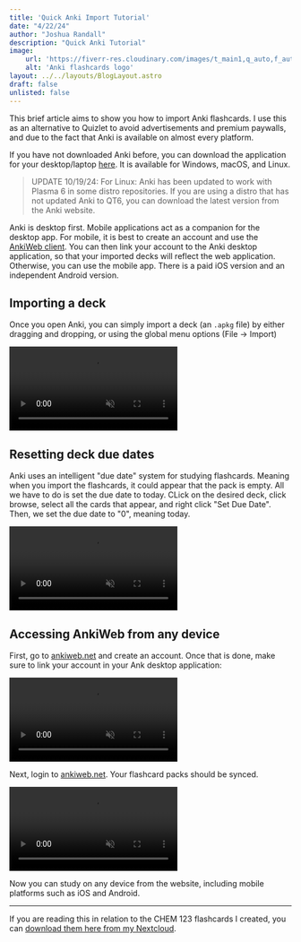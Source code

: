 ```yaml
---
title: 'Quick Anki Import Tutorial'
date: "4/22/24"
author: "Joshua Randall"
description: "Quick Anki Tutorial"
image:
    url: 'https://fiverr-res.cloudinary.com/images/t_main1,q_auto,f_auto,q_auto,f_auto/gigs/291090478/original/fab09b092a43fcfe1aa2e70bfd7000ed47b14fe4/create-customized-anki-cards.png'
    alt: 'Anki flashcards logo'
layout: ../../layouts/BlogLayout.astro
draft: false
unlisted: false
---
```


This brief article aims to show you how to import Anki flashcards. I use this as an alternative to Quizlet to avoid advertisements and premium paywalls, and due to the fact that Anki is available on almost every platform.

If you have not downloaded Anki before, you can download the application for your desktop/laptop [here](https://apps.ankiweb.net/). It is available for Windows, macOS, and Linux.

> UPDATE 10/19/24: For Linux: Anki has been updated to work with Plasma 6 in some distro repositories. If you are using a distro that has not updated Anki to QT6, you can download the latest version from the Anki website.

Anki is desktop first. Mobile applications act as a companion for the desktop app. For mobile, it is best to create an account and use the [AnkiWeb client](https://ankiweb.net/about). You can then link your account to the Anki desktop application, so that your imported decks will reflect the web application. Otherwise, you can use the mobile app. There is a paid iOS version and an independent Android version.

## Importing a deck
Once you open Anki, you can simply import a deck (an `.apkg` file) by either dragging and dropping, or using the global menu options (File -> Import)

<video controls muted>
<source src="/assets/Anki Tutorial/1.mp4" type="video/mp4"></video>

## Resetting deck due dates

Anki uses an intelligent "due date" system for studying flashcards. Meaning when you import the flashcards, it could appear that the pack is empty. All we have to do is set the due date to today. CLick on the desired deck, click browse, select all the cards that appear, and right click "Set Due Date". Then, we set the due date to "0", meaning today.

<video controls muted>
<source src="/assets/Anki Tutorial/2.mp4" type="video/mp4"></video>

## Accessing AnkiWeb from any device
First, go to [ankiweb.net](https://ankiweb.net/) and create an account. Once that is done, make sure to link your account in your Ank desktop application:

<video controls muted>
<source src="/assets/Anki Tutorial/4.mp4" type="video/mp4"></video>

Next, login to [ankiweb.net](https://ankiweb.net/). Your flashcard packs should be synced.

<video controls muted>
<source src="/assets/Anki Tutorial/3.mp4" type="video/mp4"></video>

Now you can study on any device from the website, including mobile platforms such as iOS and Android.

<hr>

If you are reading this in relation to the CHEM 123 flashcards I created, you can [download them here from my Nextcloud](https://cloud.joshrandall.net/s/eawsDgo52LHjkz2).